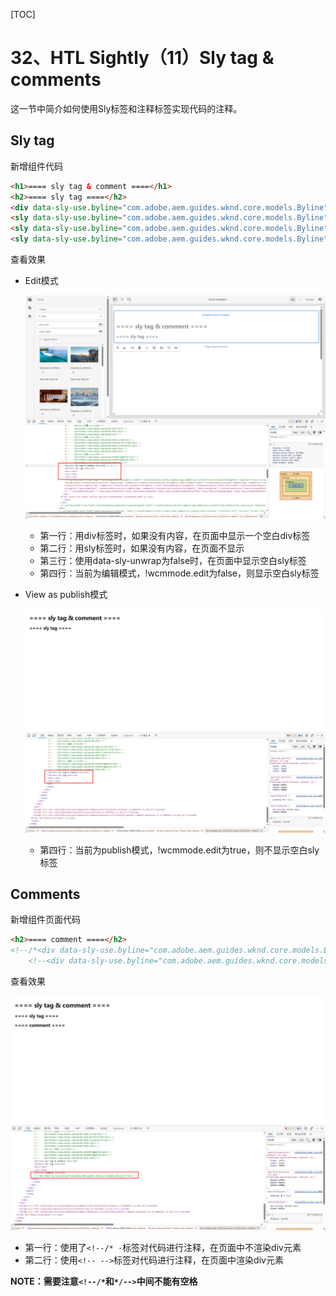 [TOC]

# 32、HTL Sightly（11）Sly tag & comments

这一节中简介如何使用Sly标签和注释标签实现代码的注释。

## Sly tag

新增组件代码

```html
<h1>==== sly tag & comment ====</h1>
<h2>==== sly tag ====</h2>
<div data-sly-use.byline="com.adobe.aem.guides.wknd.core.models.Byline"></div>
<sly data-sly-use.byline="com.adobe.aem.guides.wknd.core.models.Byline"></sly>
<sly data-sly-use.byline="com.adobe.aem.guides.wknd.core.models.Byline" data-sly-unwrap="${false}"></sly>
<sly data-sly-use.byline="com.adobe.aem.guides.wknd.core.models.Byline" data-sly-unwrap="${!wcmmode.edit}"></sly>
```

查看效果

- Edit模式

  ![image-20230504130020140](./11_sly-tag%20&%20comment.assets/image-20230504130020140.png)

  - 第一行：用div标签时，如果没有内容，在页面中显示一个空白div标签
  - 第二行：用sly标签时，如果没有内容，在页面不显示
  - 第三行：使用data-sly-unwrap为false时，在页面中显示空白sly标签
  - 第四行：当前为编辑模式，!wcmmode.edit为false，则显示空白sly标签

- View as publish模式

  ![image-20230504130746784](./11_sly-tag%20&%20comment.assets/image-20230504130746784.png)

  - 第四行：当前为publish模式，!wcmmode.edit为true，则不显示空白sly标签

## Comments

新增组件页面代码

```html
<h2>==== comment ====</h2>
<!--/*<div data-sly-use.byline="com.adobe.aem.guides.wknd.core.models.Byline">123</div>*/-->
    <!--<div data-sly-use.byline="com.adobe.aem.guides.wknd.core.models.Byline"></div>-->
```

查看效果

![image-20230504131248522](./11_sly-tag%20&%20comment.assets/image-20230504131248522.png)

- 第一行：使用了`<!--/* ·`标签对代码进行注释，在页面中不渲染div元素
- 第二行：使用`<!-- -->`标签对代码进行注释，在页面中渲染div元素

**NOTE：需要注意`<!--/*`和`*/-->`中间不能有空格**
